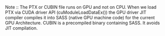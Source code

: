 Note ::
The PTX or CUBIN file runs on GPU and not on CPU.
When we load PTX via CUDA driver API (cuModuleLoadDataEx()) the GPU driver JIT compiler compiles it into SASS (native GPU machine code) for the current GPU Architecture.
CUBIN is a precompiled binary containing SASS. It avoids JIT compilation.
